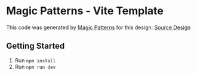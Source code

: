 # Magic Patterns - Vite Template

This code was generated by [Magic Patterns](https://magicpatterns.com) for this design: [Source Design](https://www.magicpatterns.com/c/p1adp2hiswz5der6wyc5ur)

## Getting Started

1. Run `npm install`
2. Run `npm run dev`

